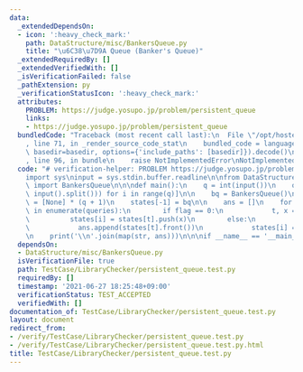 ```yaml
---
data:
  _extendedDependsOn:
  - icon: ':heavy_check_mark:'
    path: DataStructure/misc/BankersQueue.py
    title: "\u6C38\u7D9A Queue (Banker's Queue)"
  _extendedRequiredBy: []
  _extendedVerifiedWith: []
  _isVerificationFailed: false
  _pathExtension: py
  _verificationStatusIcon: ':heavy_check_mark:'
  attributes:
    PROBLEM: https://judge.yosupo.jp/problem/persistent_queue
    links:
    - https://judge.yosupo.jp/problem/persistent_queue
  bundledCode: "Traceback (most recent call last):\n  File \"/opt/hostedtoolcache/Python/3.9.6/x64/lib/python3.9/site-packages/onlinejudge_verify/documentation/build.py\"\
    , line 71, in _render_source_code_stat\n    bundled_code = language.bundle(stat.path,\
    \ basedir=basedir, options={'include_paths': [basedir]}).decode()\n  File \"/opt/hostedtoolcache/Python/3.9.6/x64/lib/python3.9/site-packages/onlinejudge_verify/languages/python.py\"\
    , line 96, in bundle\n    raise NotImplementedError\nNotImplementedError\n"
  code: "# verification-helper: PROBLEM https://judge.yosupo.jp/problem/persistent_queue\n\
    import sys\ninput = sys.stdin.buffer.readline\n\nfrom DataStructure.misc.BankersQueue\
    \ import BankersQueue\n\n\ndef main():\n    q = int(input())\n    queries = [list(map(int,\
    \ input().split())) for i in range(q)]\n\n    bq = BankersQueue()\n    states\
    \ = [None] * (q + 1)\n    states[-1] = bq\n\n    ans = []\n    for i, (flag, *query)\
    \ in enumerate(queries):\n        if flag == 0:\n            t, x = query\n  \
    \          states[i] = states[t].push(x)\n        else:\n            t = query[0]\n\
    \            ans.append(states[t].front())\n            states[i] = states[t].pop()\n\
    \n    print('\\n'.join(map(str, ans)))\n\n\nif __name__ == '__main__':\n    main()\n"
  dependsOn:
  - DataStructure/misc/BankersQueue.py
  isVerificationFile: true
  path: TestCase/LibraryChecker/persistent_queue.test.py
  requiredBy: []
  timestamp: '2021-06-27 18:25:48+09:00'
  verificationStatus: TEST_ACCEPTED
  verifiedWith: []
documentation_of: TestCase/LibraryChecker/persistent_queue.test.py
layout: document
redirect_from:
- /verify/TestCase/LibraryChecker/persistent_queue.test.py
- /verify/TestCase/LibraryChecker/persistent_queue.test.py.html
title: TestCase/LibraryChecker/persistent_queue.test.py
---
```

